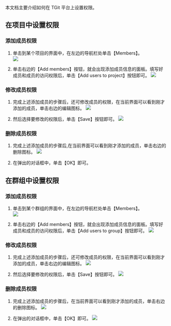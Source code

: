 本文档主要介绍如何在 TGit 平台上设置权限。

## 在项目中设置权限
### 添加成员权限
1. 单击到某个项目的界面中，在左边的导航栏处单击【Members】。  
![](http://imgcache.tce.fsphere.cn/static/mc.qcloudimg.com/static/img/5911ad07d84d6c59a2e6d66305986bac/2017-08-29_115554.png)

2. 单击右边的【Add members】按钮，就会出现添加成员信息的面板。填写好成员和成员的访问权限后，单击【Add users to project】按钮即可。
![](http://imgcache.tce.fsphere.cn/static/mc.qcloudimg.com/static/img/d5403983e2c8058a135a3a328848cdc3/2017-09-14_094943.png)


### 修改成员权限
1. 完成上述添加成员的步骤后，还可修改成员的权限，在当前界面可以看到刚才添加的成员，单击右边的编辑图标。
![](http://imgcache.tce.fsphere.cn/static/mc.qcloudimg.com/static/img/5988418994411b22a5f102d8b17dc35d/2017-08-29_125418.png)

2. 然后选择要修改的权限后，单击【Save】按钮即可。
![](http://imgcache.tce.fsphere.cn/static/mc.qcloudimg.com/static/img/777521322b395966852d6cbfd15d78b3/2017-08-29_125504.png)

### 删除成员权限
1. 完成上述添加成员的步骤后,在当前界面可以看到刚才添加的成员，单击右边的删除图标。
![](http://imgcache.tce.fsphere.cn/static/mc.qcloudimg.com/static/img/73fc7c99568e43f9982f92f7dd701925/2017-08-29_130706.png)

2. 在弹出的对话框中，单击【OK】即可。  


## 在群组中设置权限
### 添加成员权限
1. 单击到某个群组的界面中，在左边的导航栏处单击【Members】。  
![](http://imgcache.tce.fsphere.cn/static/mc.qcloudimg.com/static/img/58101769ca162a07cbc15b80c64e48df/2017-08-29_142258.png)

2. 单击右边的【Add members】按钮，就会出现添加成员信息的面板。填写好成员和成员的访问权限后，单击【Add users to group】按钮即可。
![](http://imgcache.tce.fsphere.cn/static/mc.qcloudimg.com/static/img/e822f613f6e022c0d0304466dac68821/2017-09-14_095742.png)


### 修改成员权限
1. 完成上述添加成员的步骤后，还可修改成员的权限，在当前界面可以看到刚才添加的成员，单击右边的编辑图标。
![](http://imgcache.tce.fsphere.cn/static/mc.qcloudimg.com/static/img/18d8e253790c30220bb10a69fef6da58/2017-08-29_142841.png)

2. 然后选择要修改的权限后，单击【Save】按钮即可。
![](http://imgcache.tce.fsphere.cn/static/mc.qcloudimg.com/static/img/777521322b395966852d6cbfd15d78b3/2017-08-29_125504.png)

### 删除成员权限
1. 完成上述添加成员的步骤后，在当前界面可以看到刚才添加的成员，单击右边的删除图标。
![](http://imgcache.tce.fsphere.cn/static/mc.qcloudimg.com/static/img/a91ef43e86e9985c689892f8352f33d5/2017-08-29_143021.png)

2. 在弹出的对话框中，单击【OK】即可。
![](http://imgcache.tce.fsphere.cn/static/mc.qcloudimg.com/static/img/a1b708be6c162b0c5acbe07e0a419c85/2017-08-29_143101.png)
